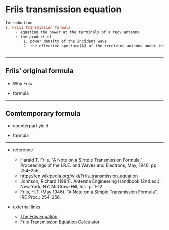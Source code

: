 # Friis transmission equation

```diff
Introduction
1. Friis transmission formula
    ・ equating the power at the terminals of a recv antenna
    ・ the product of 
        1. power density of the incident wave 
        2. the effective aperture(A) of the receiving antenna under idealized conditions given another antenna some distance away transmitting a known amount of power.
    
```
---

## Friis' original formula
* Why Friis

* formula

---
## Comtemporary formula
* counterpart yield

* formula

---
* reference
    * Harald T. Friis, "A Note on a Simple Transmission Formula," Proceedings of the I.R.E. and Waves and Electrons, May, 1946, pp 254–256.
    * https://en.wikipedia.org/wiki/Friis_transmission_equation
    * Johnson, Richard (1984). Antenna Engineering Handbook (2nd ed.). New York, NY: McGraw-Hill, Inc. p. 1-12.
    * Friis, H.T. (May 1946). "A Note on a Simple Transmission Formula". IRE Proc.: 254–256.

* external links
    * [The Friis Equation](http://www.antenna-theory.com/basics/friis.php)
    * [Friis Transmission Equation Calculator](https://www.random-science-tools.com/electronics/friis.htm)
